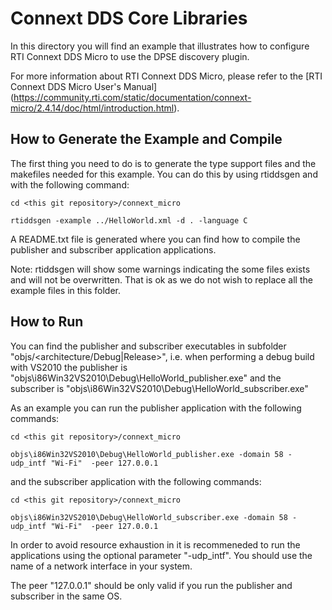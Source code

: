 # Connext DDS Core Libraries

In this directory you will find an example that illustrates how to configure 
RTI Connext DDS Micro to use the DPSE discovery plugin.

For more information about RTI Connext DDS Micro, please refer to
the [RTI Connext DDS Micro User's Manual]
(https://community.rti.com/static/documentation/connext-micro/2.4.14/doc/html/introduction.html).

## How to Generate the Example and Compile

The first thing you need to do is to generate the type support files and the
makefiles needed for this example. You can do this by using rtiddsgen and with
the following command:

```console
cd <this git repository>/connext_micro

rtiddsgen -example ../HelloWorld.xml -d . -language C
```

A README.txt file is generated where you can find how to compile the publisher
and subscriber application applications.

Note: rtiddsgen will show some warnings indicating the some files exists and
will not be overwritten. That is ok as we do not wish to replace all the example
files in this folder.

## How to Run

You can find the publisher and subscriber executables in subfolder
"objs/<architecture/Debug|Release>", i.e. when performing a debug build with VS2010
the publisher is "objs\i86Win32VS2010\Debug\HelloWorld_publisher.exe"
and the subscriber is "objs\i86Win32VS2010\Debug\HelloWorld_subscriber.exe"

As an example you can run the publisher application with the following commands:

```console
cd <this git repository>/connext_micro

objs\i86Win32VS2010\Debug\HelloWorld_publisher.exe -domain 58 -udp_intf "Wi-Fi"  -peer 127.0.0.1
```

and the subscriber application with the following commands:

```console
cd <this git repository>/connext_micro

objs\i86Win32VS2010\Debug\HelloWorld_subscriber.exe -domain 58 -udp_intf "Wi-Fi"  -peer 127.0.0.1
```

In order to avoid resource exhaustion in it is recommeneded to run the applications
using the optional parameter "-udp_intf". You should use the name of a network
interface in your system.

The peer "127.0.0.1" should be only valid if you run the publisher and subscriber
in the same OS.

